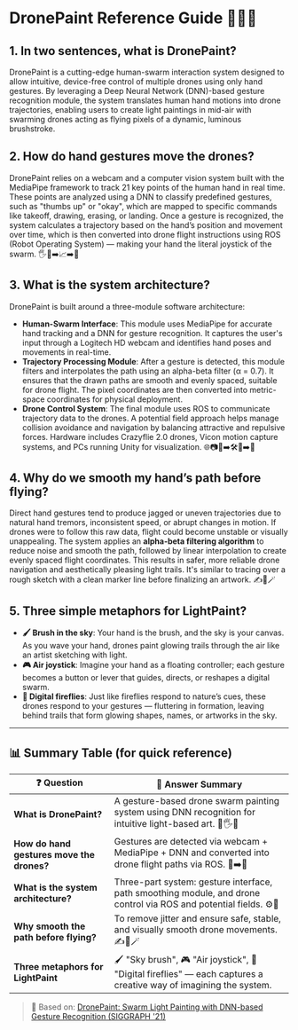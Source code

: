 # DronePaint Reference Guide 📘🚁🎨

## 1. In two sentences, what is DronePaint?
DronePaint is a cutting-edge human-swarm interaction system designed to allow intuitive, device-free control of multiple drones using only hand gestures. By leveraging a Deep Neural Network (DNN)-based gesture recognition module, the system translates human hand motions into drone trajectories, enabling users to create light paintings in mid-air with swarming drones acting as flying pixels of a dynamic, luminous brushstroke.

## 2. How do hand gestures move the drones?
DronePaint relies on a webcam and a computer vision system built with the MediaPipe framework to track 21 key points of the human hand in real time. These points are analyzed using a DNN to classify predefined gestures, such as "thumbs up" or "okay", which are mapped to specific commands like takeoff, drawing, erasing, or landing. Once a gesture is recognized, the system calculates a trajectory based on the hand’s position and movement over time, which is then converted into drone flight instructions using ROS (Robot Operating System) — making your hand the literal joystick of the swarm. 🖐️🧠➡️📈➡️🚁

## 3. What is the system architecture?
DronePaint is built around a three-module software architecture:
- **Human-Swarm Interface**: This module uses MediaPipe for accurate hand tracking and a DNN for gesture recognition. It captures the user's input through a Logitech HD webcam and identifies hand poses and movements in real-time.
- **Trajectory Processing Module**: After a gesture is detected, this module filters and interpolates the path using an alpha-beta filter (α = 0.7). It ensures that the drawn paths are smooth and evenly spaced, suitable for drone flight. The pixel coordinates are then converted into metric-space coordinates for physical deployment.
- **Drone Control System**: The final module uses ROS to communicate trajectory data to the drones. A potential field approach helps manage collision avoidance and navigation by balancing attractive and repulsive forces. Hardware includes Crazyflie 2.0 drones, Vicon motion capture systems, and PCs running Unity for visualization. 🌐📷🧠➡️🛠️📐➡️🚁

## 4. Why do we smooth my hand’s path before flying?
Direct hand gestures tend to produce jagged or uneven trajectories due to natural hand tremors, inconsistent speed, or abrupt changes in motion. If drones were to follow this raw data, flight could become unstable or visually unappealing. The system applies an **alpha-beta filtering algorithm** to reduce noise and smooth the path, followed by linear interpolation to create evenly spaced flight coordinates. This results in safer, more reliable drone navigation and aesthetically pleasing light trails. It's similar to tracing over a rough sketch with a clean marker line before finalizing an artwork. ✍️🔧🪄

## 5. Three simple metaphors for LightPaint?
- **🖌️ Brush in the sky**: Your hand is the brush, and the sky is your canvas. As you wave your hand, drones paint glowing trails through the air like an artist sketching with light.
- **🎮 Air joystick**: Imagine your hand as a floating controller; each gesture becomes a button or lever that guides, directs, or reshapes a digital swarm.
- **🌈 Digital fireflies**: Just like fireflies respond to nature’s cues, these drones respond to your gestures — fluttering in formation, leaving behind trails that form glowing shapes, names, or artworks in the sky.

---

## 📊 Summary Table (for quick reference)

| ❓ Question | 📘 Answer Summary |
|------------|-------------------|
| **What is DronePaint?** | A gesture-based drone swarm painting system using DNN recognition for intuitive light-based art. 🎨🖐️🚁 |
| **How do hand gestures move the drones?** | Gestures are detected via webcam + MediaPipe + DNN and converted into drone flight paths via ROS. 🧠➡️🛫 |
| **What is the system architecture?** | Three-part system: gesture interface, path smoothing module, and drone control via ROS and potential fields. ⚙️📐 |
| **Why smooth the path before flying?** | To remove jitter and ensure safe, stable, and visually smooth drone movements. ✍️🔧🪄 |
| **Three metaphors for LightPaint** | 🖌️ "Sky brush", 🎮 "Air joystick", 🌈 "Digital fireflies" — each captures a creative way of imagining the system. |

> 📄 Based on: [DronePaint: Swarm Light Painting with DNN-based Gesture Recognition (SIGGRAPH '21)](https://doi.org/10.1145/3450550.3465349)
